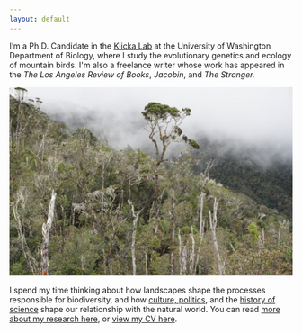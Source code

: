 ```yaml
---
layout: default
--- 
```


I’m a Ph.D. Candidate in the [Klicka Lab](https://klickalab.com/) at the University of Washington Department of Biology,
where I study the evolutionary genetics and ecology of mountain birds. I'm also a freelance writer whose
work has appeared in the *The Los Angeles Review of Books*, 
*Jacobin*, and *The Stranger.*

![](/images/wilhelm.jpg)
  
I spend my time thinking about how landscapes shape the processes responsible for 
biodiversity, and how [culture, politics](http://www.thestranger.com/authors/23759410/ethan-linck), and the [history of science](http://www.hypocritereader.com/59/mayr) 
shape our relationship with the natural world. You can read [more about my research here](research), or [view my CV here](cv). 
